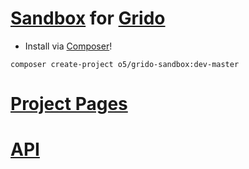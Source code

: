 [Sandbox](http://grido.bugyik.cz/example/) for [Grido](https://github.com/o5/grido)
=============
- Install via [Composer](http://getcomposer.org/)!

```
composer create-project o5/grido-sandbox:dev-master
```

[Project Pages](http://o5.github.com/grido-sandbox/)
=============

[API](http://o5.github.com/grido-sandbox/api/)
=============

